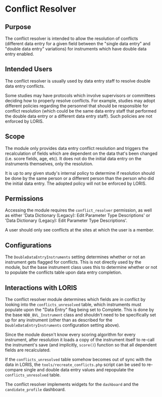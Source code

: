 # Conflict Resolver

## Purpose

The conflict resolver is intended to allow the resolution of conflicts
(different data entry for a given field between the "single data
entry" and "double data entry" variations) for instruments which
have double data entry enabled.

## Intended Users

The conflict resolver is usually used by data entry staff to resolve
double data entry conflicts.

Some studies may have protocols which involve supervisors or
committees deciding how to properly resolve conflicts. For example,
studies may adopt different policies regarding the personnel that
should be responsible for conflict resolution (which could be the
same data entry staff that performed the double data entry or a
different data entry staff). Such policies are not enforced by
LORIS.

## Scope

The module only provides data entry conflict resolution and triggers
the recalculation of fields which are dependent on the data that's
been changed (i.e. score fields, age, etc). It does not do the initial
data entry on the instruments themselves, only the resolution.

It is up to any given study's internal policy to determine if
resolution should be done by the same person or a different person
than the person who did the initial data entry. The adopted policy
will not be enforced by LORIS.

## Permissions

Accessing the module requires the `conflict_resolver` permission, as well as either 'Data Dictionary (Legacy): Edit Parameter Type Descriptions' or 'Data Dictionary (Legacy): Edit Parameter Type Descriptions'.

A user should only see conflicts at the sites at which the user is
a member.

## Configurations

The `DoubleDataEntryInstruments` setting determines whether or not
an instrument gets flagged for conflicts. This is not directly used
by the module, but the base instrument class uses this to determine
whether or not to populate the conflicts table upon data entry
completion.

## Interactions with LORIS

The conflict resolver module determines which fields are in conflict
by looking into the `conflicts_unresolved` table, which instruments
must populate upon the "Data Entry" flag being set to Complete.
This is done by the base `NDB_BVL_Instrument` class and shouldn't
need to be specifically set up for any instrument (other than as
described for the `DoubleDataEntryInstruments` configuration setting
above).

Since the module doesn't know every scoring algorithm for every
instrument, after resolution it loads a copy of the instrument
itself to re-call the instrument's save (and implicitly, `score()`)
function so that all dependent fields are recalculated.

If the `conflicts_unresolved` table somehow becomes out of sync
with the data in LORIS, the `tools/recreate_conflicts.php` script
can be used to re-compare single and double data entry values
and repopulate the `conflicts_unresolved` table.

The conflict resolver implements widgets for the `dashboard` and the
`candidate_profile` dashboard.
